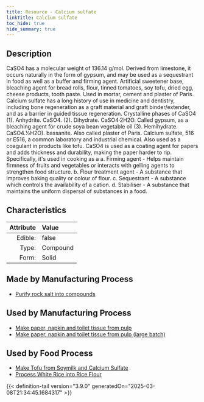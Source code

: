 ```yaml
---
title: Resource - Calcium sulfate
linkTitle: Calcium sulfate
toc_hide: true
hide_summary: true
---
```

<!-- This is generated by the MarsSim HelpGenertor, do not edit. -->

## Description
&#10;&#9;&#9;CaSO4 has a molecular weight of 136.14 g/mol. Derived from limestone, it &#10;&#9;&#9;occurs naturally in the form of gypsum, and may be used as a sequestrant &#10;&#9;&#9;in food as well as a buffer and firming agent. Artificial sweetener base, &#10;&#9;&#9;bleaching agent for bread rolls, flour, tinned tomatoes, soy tofu, &#10;&#9;&#9;dried egg, cheese products, tooth paste. Used in mortar, &#10;&#9;&#9;cement and plaster of Paris. Calcium sulfate has a long history of use &#10;&#9;&#9;in medicine and dentistry, including bone regeneration as a graft material &#10;&#9;&#9;and graft binder/extender, and as a barrier in guided tissue regeneration.&#10;&#9;&#9;&#10;&#9;&#9;Crystalline phases of CaSO4 &#10;&#9;&#9;(1). Anhydrite. CaSO4.&#10;&#9;&#9;(2). Dihydrate. CaSO4·2H2O. Called gypsum, as a bleaching agent for crude&#10;&#9;&#9;     soya bean vegetable oil&#10;&#9; &#9;(3). Hemihydrate. CaSO4.1⁄2H2O). bassanite. Also called plaster of Paris.&#10;&#9; &#9;&#10;&#9; &#9;Calcium sulfate, 516 or E516, a common laboratory and industrial chemical. &#10;&#9; &#9;Also used as a coagulant in products like tofu.&#10;&#9; &#9;&#10;&#9; &#9;CaSO4 is used as a coating agent for papers and adds thickness and &#10;&#9; &#9;durability, making the paper harder to rip. &#10;&#10;&#9; &#9;Specifically, it&#39;s used in cooking as a &#10;&#9;&#9;a. Firming agent - Helps maintain firmness of fruits and vegetables or interacts with &#10;&#9;&#9;   gelling agents to strengthen food structure. &#10;&#9;&#9;b. Flour treatment agent - A substance that improves baking quality or colour of flour. &#10;&#9;&#9;c. Sequestrant - A substance which controls the availability of a cation. &#10;&#9;&#9;d. Stabiliser - A substance that maintains the uniform dispersal of substances in a food. &#10;&#9;

## Characteristics

| Attribute      | Value |
|--------:|:------|
|Edible:|false|
|Type:|Compound|
|Form:|Solid|
 
## Made by Manufacturing Process

- [Purify rock salt into compounds](/docs/definitions/process/purify-rock-salt-into-compounds)

## Used by Manufacturing Process

- [Make paper, napkin and toilet tissue from pulp](/docs/definitions/process/make-paper--napkin-and-toilet-tissue-from-pulp)
- [Make paper, napkin and toilet tissue from pulp (large batch)](/docs/definitions/process/make-paper--napkin-and-toilet-tissue-from-pulp--large-batch-)


    
## Used by Food Process

- [Make Tofu from Soymilk and Calcium Sulfate](/docs/definitions/food/make-tofu-from-soymilk-and-calcium-sulfate)
- [Process White Rice into Rice Flour](/docs/definitions/food/process-white-rice-into-rice-flour)



{{< definition-tail version="3.9.0" generatedOn="2025-03-08T21:34:45.1684317" >}}


